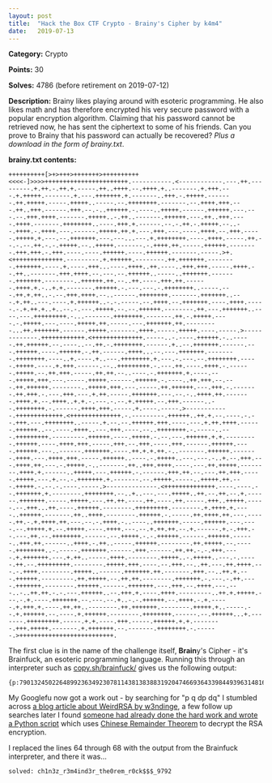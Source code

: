 ```yaml
---
layout: post
title:  "Hack the Box CTF Crypto - Brainy's Cipher by k4m4"
date:   2019-07-13
---
```


**Category:** Crypto

**Points:** 30

**Solves:** 4786 (before retirement on 2019-07-12)

**Description:** Brainy likes playing around with esoteric programming. He also likes math and has therefore encrypted his very secure password with a popular encryption algorithm. Claiming that his password cannot be retrieved now, he has sent the ciphertext to some of his friends. Can you prove to Brainy that his password can actually be recovered?  _Plus a download in the form of brainy.txt_.

**brainy.txt contents:**
```
++++++++++[>+>+++>+++++++>++++++++++<<<<-]>>>>+++++++++++++++++++++++.-----------.<------------.---.++.---------.+.++.-.++.+.-----.++..++++.--.++++.+..-------.+.+++.---.+.+++++.-------.+.---.+++++++.+.-------..+++.-.+++++.-------.++.+++++.-----.+++++..-----.--.++++++++.-------.--.++++.+++.---.++..+++.------.+++.--.-..++++++.-.----..+++++.------.++++++.---.---.--.+++.++++.-------.+++++..-.++..-------.++++++.---.++..+++.----.++++.-------.++++++++..----.+++.+.------.--.-.++.-.+++++.--..--.++++.-.++++.---.------.+++++.++.+.---.+++.---.----.++++.--.+++.-----.+++++.+.---.--.+++++++.---.---...---.+.++++++++.----.++++.-----.++.--.-.--.++.-.-.+++++.--..+++++.-------.-.++++.++.-----.++++++.--------.+++.+++.-.+++.----.----.++++++.----.++++++.-------.-----.>+.<++++++++++++++.---------.+.++++++.--------.++.+++++++.--------.+++++++.----.+.----.+++...----.++++..++.----..+++.+++.-----.++++.--.++..-------.+++.++++.--.---.--.++++++..-----..+++++++.-------.+++++++.--------..++++++.++.--..++.----.+++.++.------.++++.+.-..+.+.-------.++++++.-.---.---.-.++++++++..-----.---.++.+.++..-.--.+++.++++.--..------.++++++++.-------.+++++++..---.+.++..---.----.+.++++++..-.-.-----.--.++++.--.+++++++.----.++++.-----.-.+.++.+..+..--.-.---.+++++.--.--.++++++.--------.++.---.+++++++..----.---.+++++++++.-...-------.++++++++.-------.++.-.+++++.----.-.+++++.---.----.+++++.++.-----.---.+++++++.++.---------...++.+++++++.------.+++++.-------.++++.-----.+++++.----.-----.>-------------.++++++++++++.<++++++++++++++.-----..-.----.++++++.-..-----.++.++++++.--.----..--.++.-.++++++++.------.+..--.+++++++.------.---.++++++.----.++++++.-.++.------.++++...--.---.+++++++.--------.++++++++.----..+.----.+..---.++++++++.+.---.-.---.--.++++++++.-----.+++++.----.+.+++.------.--..+++++++++.-.---.++.----.++++.-.------.+++++.--.++.+++.-----.++.++.--..----.-.+++++++.+.----.---.+++++.+++.---.-----.+++++.------.++++++.-.----..++.+++.--.---.++.++++++.--------..+++++.+++.---.-----.++.++++++.---.+++.-.-------.++.+++.-.---.+++.---.+.++.-----.+++++++.---.--.-..++++.++.-------.++++.+.--.++++..+.+.-.---.-.--.+.+++++.--.+++.------..--.++++++++.-.------.++++.+++.-----.+.----.-----.>------------.+++++++++++++.<++++++++++++++.-.---------.++++++..++.+.--.----.-.--.+++.---.++++++++..-----.+.--.--.++++++.+++.----.---.+.++.++++.------.++++++..--.----.++++..---.+++.----.--..++++++++.-.-----..---.+++++++++.---------.++++++.----.+++++.-.--.---.++++++.+.+.---------.++++++.----.++++.+++.-----.+++.--.+++.----.+++.------.++++++.----.++++++.---..------.+++++++.----.++.+.+.++.-..-------.++++++.-------.++++.---.++++.+++.-----.++++++..----.-.+++++..---.---.-..+.--.+++.---.++++.++.---.-.+++++.-..-------.++..+++.++++.----.---.++.+++++.--------.++++.+.------..+++++.---.++++++.-.------.+++.++.--.---.++.+++.-----.+++++.---.+.--.-.+++++++.+.-------.--.+++++.-----..+++++.++.---.+++++.-.--.-.----.-----.>--------------.<++++++++++++++.----.----.--.+++++++.+.--------.++++++++.--..+..---.---.+++++..++.--.++.--.+.------.+++++++.-----.+++++.---.++.++.----.++.----.++.-----.+++..+++++.-----.--.+++...++.----.++++++.--------.+++++++++.--------.+.++++.+.----..++++++.-------.++..++++.--------.++++++.-.-----.++.++++.++.---.-----.++.-.+.++++.++.---.--.-.++++.-..----..+++++++.-----.++++++.---.----.--.+++++.+.--.+++++.----.++++.---.--.+.++.++.--.+.------.+.-.+++.--.---.++.--.++++++++.------.--.+++++.-.-.++++++.------.++++++.------..+++.++.------..++++.-.++..-----.++++++.--------.++.+++++.--.-----.++++++++..-.-----.+++++++.------.+++.------.++.++.-.-.+++.----.+.+++++++.---.+.++..-----.++++.--------.+++++..-.+++++..---.-.-----.++.--.+++++++++.--------.+++++.+++.----.--.+++.--..++.---.++.++++.---.-.++++.--------.+++++..------.+++++++.++.-------.+++.--..++.+.---.++++++.---------.++.+++++.--.++.++.--------.+++++++.-.---.-.++.----.+++++++.--------.++++++.------.+++++++.---.+++.--.++++.---.---..-..++.++.-.-.---.++++++..--.+++.+.----.++++.---------..++.+.+++++.---.-.+.----.+++++++.--.---.--.+..-.-.++++++.--.++++.-.+.-----.+.+++.+.----.++.++..--------.++.+++++++.--------.+++++.+..-----.--.+.++++++.--.----.+.++++++.--------.++++++++.------.--.++++++...+.-------.+++++++++.-----.+.+.----.+++.-----.++++++.+.+.--------.+++.+++++.-------.+.+++++++.--.-------.++++++++.-.------.>++++++++++++++++++++++++++.
```

The first clue is in the name of the challenge itself, **Brain**y's Cipher - it's Brainfuck, an esoteric programming language. Running this through an interpreter such as [copy.sh/brainfuck/](https://copy.sh/brainfuck/) gives us the following output:

```
{p:7901324502264899236349230781143813838831920474669364339844939631481665770635584819958931021644265960578585153616742963330195946431321644921572803658406281,q:12802918451444044622583757703752066118180068668479378778928741088302355425977192996799623998720429594346778865275391307730988819243843851683079000293815051,dp:5540655028622021934429306287937775291955623308965208384582009857376053583575510784169616065113641391169613969813652523507421157045377898542386933198269451,dq:9066897320308834206952359399737747311983309062764178906269475847173966073567988170415839954996322314157438770225952491560052871464136163421892050057498651,c:62078086677416686867183857957350338314446280912673392448065026850212685326551183962056495964579782325302082054393933682265772802750887293602432512967994805549965020916953644635965916607925335639027579187435180607475963322465417758959002385451863122106487834784688029167720175128082066670945625067803812970871}
```

My Googlefu now got a work out - by searching for "p q dp dq" I stumbled across [a blog article about WeirdRSA by w3ndinge](https://www.rootnetsec.com/picoctf-weird-rsa/), a few follow up searches later I found [someone had already done the hard work and wrote a Python script](https://github.com/zionspike/ctf-writeup/blob/master/Crypto/%5BpicoCTF%202017%5D%20-%20Weird%20RSA%20-%2090/kapifiles/solve.py) which uses [Chinese Remainder Theorem](https://en.wikipedia.org/wiki/RSA_(cryptosystem)#Using_the_Chinese_remainder_algorithm) to decrypt the RSA encryption.

I replaced the lines 64 through 68 with the output from the Brainfuck interpreter, and there it was...

`solved: ch1n3z_r3m4ind3r_the0rem_r0ck$$$_9792`
